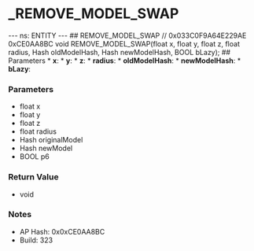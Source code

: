 # _REMOVE_MODEL_SWAP

--- ns: ENTITY --- ## REMOVE_MODEL_SWAP  // 0x033C0F9A64E229AE 0xCE0AA8BC void REMOVE_MODEL_SWAP(float x, float y, float z, float radius, Hash oldModelHash, Hash newModelHash, BOOL bLazy);   ## Parameters * **x**: * **y**: * **z**: * **radius**: * **oldModelHash**: * **newModelHash**: * **bLazy**:

### Parameters
* float x
* float y
* float z
* float radius
* Hash originalModel
* Hash newModel
* BOOL p6

### Return Value
* void

### Notes
* AP Hash: 0x0xCE0AA8BC
* Build: 323

